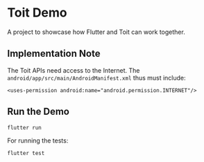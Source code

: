 # Toit Demo

A project to showcase how Flutter and Toit can work together.

## Implementation Note
The Toit APIs need access to the Internet.
The `android/app/src/main/AndroidManifest.xml` thus must include:

```
<uses-permission android:name="android.permission.INTERNET"/>
```

## Run the Demo

``` shell
flutter run
```

For running the tests:
```
flutter test 
```